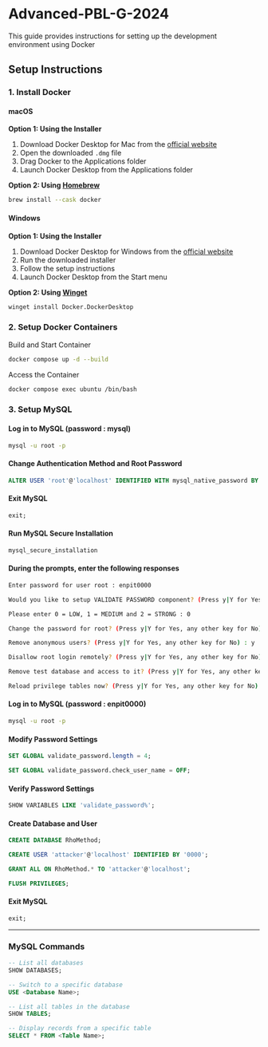 # Advanced-PBL-G-2024

This guide provides instructions for setting up the development environment using Docker

## Setup Instructions

### 1. Install Docker

#### macOS

**Option 1: Using the Installer**
1. Download Docker Desktop for Mac from the [official website](https://docs.docker.com/desktop/install/mac-install/)
2. Open the downloaded `.dmg` file
3. Drag Docker to the Applications folder
4. Launch Docker Desktop from the Applications folder

**Option 2: Using [Homebrew](https://brew.sh/)**
```sh
brew install --cask docker
```

#### Windows

**Option 1: Using the Installer**
1. Download Docker Desktop for Windows from the [official website](https://docs.docker.com/desktop/install/windows-install/)
2. Run the downloaded installer
3. Follow the setup instructions
4. Launch Docker Desktop from the Start menu

**Option 2: Using [Winget](https://github.com/microsoft/winget-cli)**
```sh
winget install Docker.DockerDesktop
```

### 2. Setup Docker Containers

Build and Start Container
```sh
docker compose up -d --build
```

Access the Container
```sh
docker compose exec ubuntu /bin/bash
```

### 3. Setup MySQL

#### Log in to MySQL (password : mysql)
```sh
mysql -u root -p
```

#### Change Authentication Method and Root Password
```sql
ALTER USER 'root'@'localhost' IDENTIFIED WITH mysql_native_password BY 'enpit0000';
```

#### Exit MySQL
```sql
exit;
```

#### Run MySQL Secure Installation
```sh
mysql_secure_installation
```

#### During the prompts, enter the following responses
```sh
Enter password for user root : enpit0000

Would you like to setup VALIDATE PASSWORD component? (Press y|Y for Yes, any other key for No) : y

Please enter 0 = LOW, 1 = MEDIUM and 2 = STRONG : 0

Change the password for root? (Press y|Y for Yes, any other key for No) : n

Remove anonymous users? (Press y|Y for Yes, any other key for No) : y

Disallow root login remotely? (Press y|Y for Yes, any other key for No) : y

Remove test database and access to it? (Press y|Y for Yes, any other key for No) : y

Reload privilege tables now? (Press y|Y for Yes, any other key for No) : y
```

#### Log in to MySQL (password : enpit0000)
```sh
mysql -u root -p
```

#### Modify Password Settings
```sql
SET GLOBAL validate_password.length = 4;

SET GLOBAL validate_password.check_user_name = OFF;
```

#### Verify Password Settings
```sql
SHOW VARIABLES LIKE 'validate_password%';
```

#### Create Database and User
```sql
CREATE DATABASE RhoMethod;

CREATE USER 'attacker'@'localhost' IDENTIFIED BY '0000';

GRANT ALL ON RhoMethod.* TO 'attacker'@'localhost';

FLUSH PRIVILEGES;
```

#### Exit MySQL
```sql
exit;
```

---

### MySQL Commands
```sql
-- List all databases
SHOW DATABASES;

-- Switch to a specific database
USE <Database Name>;

-- List all tables in the database
SHOW TABLES;

-- Display records from a specific table
SELECT * FROM <Table Name>;
```
